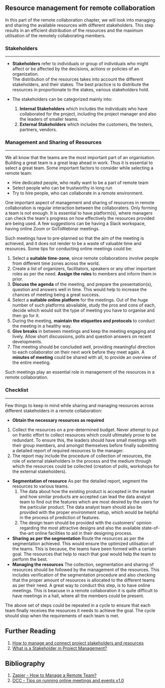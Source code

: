 ## Resource management for remote collaboration

In this part of the remote collaboration chapter, we will look into managing and sharing the available resources with different stakeholders.
This step results in an efficient distribution of the resources and the maximum utilisation of the remotely collaborating members.

### Stakeholders
---
- **Stakeholders** refer to individuals or group of individuals who might affect or be affected by the decisions, actions or policies of an organization.  
The distribution of the resources takes into account the different stakeholders, and their stakes. 
The best practice is to distribute the resources in proportionate to the stakes, various stakeholders hold.

- The stakeholders can be categorized mainly into:
	1. **Internal Stakeholders** which includes the individuals who have collaborated for the project, including the project manager and also the leaders of smaller teams.
	2. **External Stakeholders** which includes the customers, the testers, partners, vendors.

### Management and Sharing of Resources
---
We all know that the teams are the most important part of an organisation. 
Building a great team is a great leap ahead in work. 
Thus it is essential to select a great team. 
Some important factors to consider while selecting a remote team:

- Hire dedicated people, who really want to be a part of remote team
- Select people who can be trustworthy in long run
- Try to hire people, who can collaborate in a remote environment.

One important aspect of management and sharing of resources in remote collaboration is regular interaction between the collaboraters.
Only forming a team is not enough. 
It is essential to have platform(s), where managers can check the team's progress on how effectively the resources provided are being used. 
A few suggestions can be having a Slack workspace, having online Zoom or GoToWebinar meetings.

Such meetings have to pre-planned so that the aim of the meeting is achieved, and it does not render to be a waste of valuable time and resources. 
Some tips for conducting online meetings could be:
1. Select a **suitable time-zone**, since remote collaborations involve people from different time zones across the world.
2. Create a list of organizers, facilitators, speakers or any other important roles as per the need. **Assign the roles** to members and inform them in prior.
3. **Discuss the agenda** of the meeting, and prepare the presentation(s), question and answers well in time. This would help to increase the chances of meeting being a great success.
4. Select a **suitable online platform** for the meetings. Out of the huge number of such platforms abvailable, study the pros and cons of each, decide which would suit the type of meeting you have to organise and then go for it.
5. During the meeting, **maintain the etiquettes and protocols** to conduct the meeting in a healthy way. 
6. **Give breaks** in between meetings and keep the meeting engaging and lively. Allow short discussions, polls and question answers on recent developments.
7. The meeting should be concluded well, providing meaningful direction to each collaborator on their next work before they meet again. A **minutes of meeting** could be shared with all, to provide an overview of the entire meeting.

Such meetings play an essential role in management of the resources in a remote collaboration.

### Checklist
---
Few things to keep in mind while sharing and managing resources across different stakeholders in a remote collaboration:
- **Obtain the necessary resources as required**
1. Collect the resources on a pre-determined budget. 
Never attempt to put on frantic effort to collect resources which could ultimately prove to be redundant. 
To ensure this, the leaders should have small meetings with their group members, and amongst themselves before finally submitting a detailed report of required resources to the manager.
2. The report may include the procedure of collection of resources, the role of external stakeholders in the process and the medium through which the resources could be collected (creation of polls, workshops for the external stakeholders).
								
- **Segmentation of resource**
	As per the detailed report, segment the resources to various teams.    
	1. The data about how the existing product is accepted in the market and how similar products are accepted can lead the data analyst team to find out the features which are most desired by the users for the particular product. 
 The data analyst team should also be provided with the proper environment setup, which would be helpful in the process of prediction of features. 
	2. The design team should be provided with the customers' opinion regarding the most attractive designs and also the available state-of-the-art online facilities to aid in their designing process.
- **Sharing as per the segmentation** 
	Route the resources as per the segmentation achieved. 
  This would ensure the optimized utilisation of the teams. 
  This is because, the teams have been formed with a certain goal. 
  The resources that help to reach that goal would help the team to perform the best.
- **Managing the resources** 
	The collection, segmentation and sharing of resources should be followed by the management of the resources. 
  This includes verification of the segmentation procedure and also checking that the proper amount of resources is allocated to the different teams as per their need. 
  A great way to conduct this step, is to have online meetings. 
  This is beacuse in a remote collaboration it is quite difficult to have meetings in a hall,  where all the members could be present.

The above set of steps could be repeated in a cycle to ensure that each team finally receives the resources it needs to achieve the goal. 
The cycle should stop when the requirements of each team is met.

## Further Reading
1. [How to manage and connect project stakeholders and resources ](https://www.orchestra-ppm.com/en/2018/10/04/how-to-manage-and-connect-project-stakeholders-and-resources/)
2. [What is a Stakeholder in Project Management?](https://www.wrike.com/project-management-guide/faq/what-is-a-stakeholder-in-project-management/)

## Bibliography
1. [Zapier - How to Manage a Remote Team?](https://zapier.com/learn/remote-work/how-manage-remote-team/)
2. [DCC - Tips on running online meetings and events v1.0](https://www.dcc.ac.uk/sites/default/files/documents/publications/DCC_remote_work_guide_2020_final.pdf)
